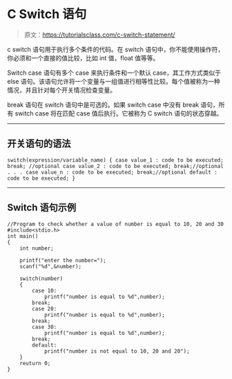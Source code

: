 # C Switch 语句

> 原文：<https://tutorialsclass.com/c-switch-statement/>

c switch 语句用于执行多个条件的代码。在 switch 语句中，你不能使用操作符，你必须和一个直接的值比较，比如 int 值，float 值等等。

Switch case 语句有多个 case 来执行条件和一个默认 case，其工作方式类似于 else 语句。该语句允许将一个变量与一组值进行相等性比较。每个值被称为一种情况，并且针对每个开关情况检查变量。

break 语句在 switch 语句中是可选的。如果 switch case 中没有 break 语句，所有 switch case 将在匹配 case 值后执行。它被称为 C switch 语句的状态穿越。

* * *

## 开关语句的语法

`switch(expression/variable_name)
{
case value_1 :
code to be executed;
break; //optional
case value_2 :
code to be executed;
break;//optional
.
.
.
case value_n :
code to be executed;
break;//optional
default :
code to be executed;
}`

* * *

## Switch 语句示例

```
//Program to check whether a value of number is equal to 10, 20 and 30
#include<stdio.h>
int main()
{
	int number;

	printf("enter the number=");
	scanf("%d",&number);

	switch(number)
	{
		case 10:
			printf("number is equal to %d",number);
		break;
		case 20:
			printf("number is equal to %d",number);
		break;
		case 30:
			printf("number is equal to %d",number);
		break;
		default:
			printf("number is not equal to 10, 20 and 20");
	}
	reuturn 0;
}
```